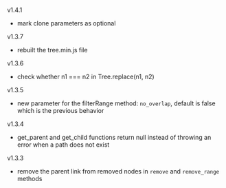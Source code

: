 v1.4.1

- mark clone parameters as optional

v1.3.7

- rebuilt the tree.min.js file

v1.3.6

- check whether n1 === n2 in Tree.replace(n1, n2)

v1.3.5

- new parameter for the filterRange method: `no_overlap`, default is false which is the previous behavior

v1.3.4

- get_parent and get_child functions return null instead of throwing an error when a path does not exist

v1.3.3

- remove the parent link from removed nodes in `remove` and `remove_range` methods
